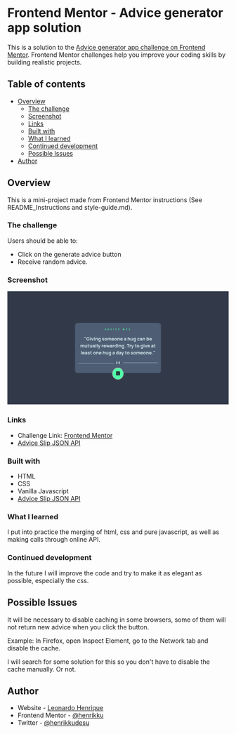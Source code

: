# Frontend Mentor - Advice generator app solution

This is a solution to the [Advice generator app challenge on Frontend Mentor](https://www.frontendmentor.io/challenges/advice-generator-app-QdUG-13db). Frontend Mentor challenges help you improve your coding skills by building realistic projects.

## Table of contents

- [Overview](#overview)
  - [The challenge](#the-challenge)
  - [Screenshot](#screenshot)
  - [Links](#links)
  - [Built with](#built-with)
  - [What I learned](#what-i-learned)
  - [Continued development](#continued-development)
  - [Possible Issues](#possible-issues)
- [Author](#author)

## Overview
This is a mini-project made from Frontend Mentor instructions (See README_Instructions and style-guide.md).

### The challenge

Users should be able to:

- Click on the generate advice button
- Receive random advice.

### Screenshot

![App Screenshot](/design/Random-advice-screenshot.png?raw=true "Optional Title")

### Links

- Challenge Link: [Frontend Mentor](https://www.frontendmentor.io/challenges/advice-generator-app-QdUG-13db)
- [Advice Slip JSON API](https://api.adviceslip.com/)

### Built with
- HTML
- CSS
- Vanilla Javascript
- [Advice Slip JSON API](https://api.adviceslip.com/)

### What I learned

I put into practice the merging of html, css and pure javascript, as well as making calls through online API.

### Continued development
In the future I will improve the code and try to make it as elegant as possible, especially the css.

## Possible Issues
It will be necessary to disable caching in some browsers, some of them will not return new advice when you click the button.

Example: In Firefox, open Inspect Element, go to the Network tab and disable the cache. 

I will search for some solution for this so you don't have to disable the cache manually. Or not.

## Author

- Website - [Leonardo Henrique](henrikkudesu.github.io)
- Frontend Mentor - [@henrikku](https://www.frontendmentor.io/profile/henrikku)
- Twitter - [@henrikkudesu](https://twitter.com/henrikkudesu)

